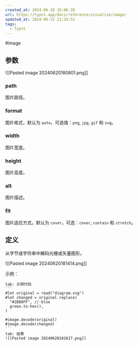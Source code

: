 ```yaml
---
created_at: 2024-06-20 18:06:39
url: https://typst.app/docs/reference/visualize/image/
updated_at: 2024-06-22 21:34:52
tags:
  - Typst
---
```

#image

## 参数

![[Pasted image 20240620180801.png]]

### path

图片路径。

### format

图片格式，默认为 `auto`，可选值：`png`, `jpg`, `gif` 和 `svg`。

### width

图片宽度。

### height

图片高度。

### alt

图片描述。

### fit

图片适应方式。默认为 `cover`，可选：`cover`, `contain` 和 `stretch`。

## 定义

从字节或字符串中解码光栅或矢量图形。

![[Pasted image 20240620181414.png]]

示例：

````tab
tab: 示例代码
```
#let original = read("diagram.svg")
#let changed = original.replace(
  "#2B80FF", // blue
  green.to-hex(),
)

#image.decode(original)
#image.decode(changed)
```
tab: 结果
![[Pasted image 20240620181617.png]]
````

